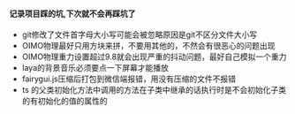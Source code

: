#### 记录项目踩的坑,下次就不会再踩坑了
- git修改了文件首字母大小写可能会被忽略原因是git不区分文件大小写
- OIMO物理最好只用方块来拼，不要用其他的，不然会有很恶心的问题出现
- OIMO物理重力设置超过9.8就会出现严重的抖动问题，最好自己模拟一个重力
- laya的背景音乐必须要点一下屏幕才能播放
- fairygui.js压缩后打包到微信端报错，用没有压缩的文件不报错
- ts 的父类初始化方法中调用的方法在子类中继承的话执行时是不会初始化子类的有初始化的值的属性的